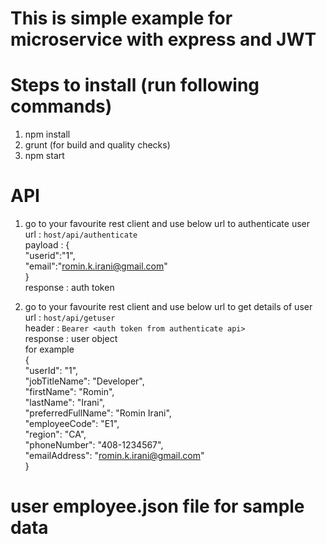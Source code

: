 # This is simple example for microservice with express and JWT

# Steps to install (run following commands)

1) npm install
2) grunt (for build and quality checks)
3) npm start

# API
1) go to your favourite rest client and use below url to authenticate user<br />
	url : `host/api/authenticate`<br />
	payload : {<br />
			"userid":"1",<br />
			"email":"romin.k.irani@gmail.com"<br />
		}<br />
	response : auth token<br />

2) go to your favourite rest client and use below url to get details of user<br />
	url : `host/api/getuser`<br />
	header : `Bearer <auth token from authenticate api>`<br />
	response : user object<br />
	for example<br />
	  {<br />
		  "userId": "1",<br />
		  "jobTitleName": "Developer",<br />
		  "firstName": "Romin",<br />
		  "lastName": "Irani",<br />
		  "preferredFullName": "Romin Irani",<br />
		  "employeeCode": "E1",<br />
		  "region": "CA",<br />
		  "phoneNumber": "408-1234567",<br />
		  "emailAddress": "romin.k.irani@gmail.com"<br />
		}<br />
# user employee.json file for sample data<br />